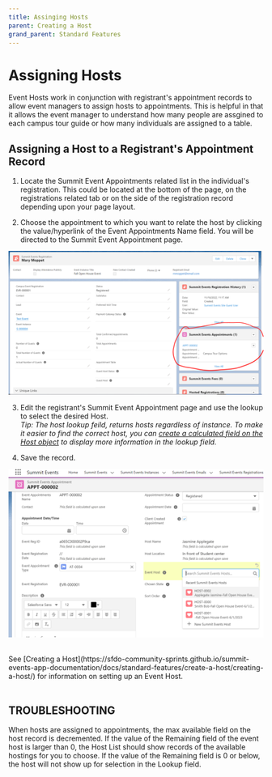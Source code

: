 ```yaml
---
title: Assinging Hosts
parent: Creating a Host
grand_parent: Standard Features
--- 
```


# Assigning Hosts

Event Hosts work in conjunction with registrant's appointment records to allow event managers to assign hosts to appointments.  This is helpful in that it allows the event manager to understand how many people are assgined to each campus tour guide or how many individuals are assigned to a table.  


## Assigning a Host to a Registrant's Appointment Record

1. Locate the Summit Event Appointments related list in the individual's registration.  This could be located at the bottom of the page, on the registrations related tab or on the side of the registration record depending upon your page layout. 
 
2. Choose the appointment to which you want to relate the host by clicking the value/hyperlink of the Event Appointments Name field. You will be directed to the Summit Event Appointment page.   

![Registrant Appointments Related List Image](../images/EventHost_SelectRegistrantsAppointment.PNG)

3. Edit the registrant's Summit Event Appointment page and use the lookup to select the desired Host.  <br>
*Tip: The host lookup feild, returns hosts regardless of instance.  To make it easier to find the correct host, you can [create a calculated field on the Host object](https://sfdo-community-sprints.github.io/summit-events-app-documentation/docs/standard-features/create-a-host/Host_object_Calc_Field/) to display more information in the lookup field.*

4. Save the record.

![Registrant Appointments Related List Image](../images/EventHost-HostOnLookupScreen.PNG)

<br>
See [Creating a Host](https://sfdo-community-sprints.github.io/summit-events-app-documentation/docs/standard-features/create-a-host/creating-a-host/) for information on setting up an Event Host.
<br>
<br>

## TROUBLESHOOTING ##

When hosts are assigned to appointments, the max available field on the host record is decremented.  If the value of the Remaining field of the event host is larger than 0, the Host List should show records of the available hostings for you to choose.  If the value of the Remaining field is 0 or below, the host will not show up for selection in the Lookup field.

 
